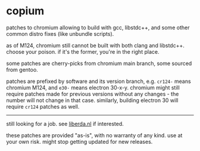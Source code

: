 # copium

patches to chromium allowing to build with gcc, libstdc++,
and some other common distro fixes (like unbundle scripts).

as of M124, chromium still cannot be built with both clang
and libstdc++. choose your poison. if it's the former,
you're in the right place.

some patches are cherry-picks from chromium main branch,
some sourced from gentoo.

patches are prefixed by software and its version branch,
e.g. `cr124-` means chromium M124, and `e30-` means electron 30-x-y.
chromium might still require patches made for previous versions
without any changes - the number will not change in that case.
similarly, building electron 30 will require `cr124` patches as well.

---

still looking for a job. see [liberda.nl](https://liberda.nl/)
if interested.

these patches are provided "as-is", with no warranty of any kind.
use at your own risk. might stop getting updated for new releases.
